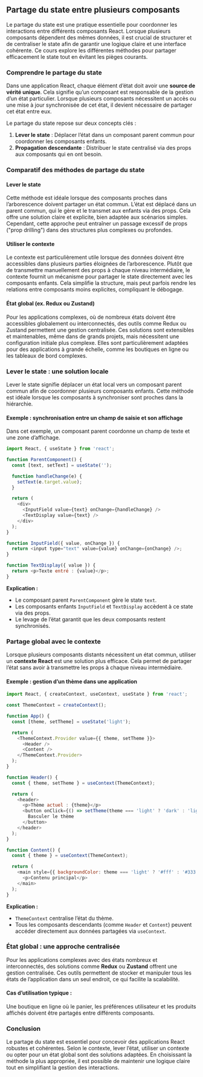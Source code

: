 ## Partage du state entre plusieurs composants

Le partage du state est une pratique essentielle pour coordonner les interactions entre différents composants React. Lorsque plusieurs composants dépendent des mêmes données, il est crucial de structurer et de centraliser le state afin de garantir une logique claire et une interface cohérente. Ce cours explore les différentes méthodes pour partager efficacement le state tout en évitant les pièges courants.

### Comprendre le partage du state

Dans une application React, chaque élément d’état doit avoir une **source de vérité unique**. Cela signifie qu’un composant est responsable de la gestion d’un état particulier. Lorsque plusieurs composants nécessitent un accès ou une mise à jour synchronisée de cet état, il devient nécessaire de partager cet état entre eux.

Le partage du state repose sur deux concepts clés :
1. **Lever le state** : Déplacer l’état dans un composant parent commun pour coordonner les composants enfants.
2. **Propagation descendante** : Distribuer le state centralisé via des props aux composants qui en ont besoin.

### Comparatif des méthodes de partage du state

#### Lever le state

Cette méthode est idéale lorsque des composants proches dans l’arborescence doivent partager un état commun. L’état est déplacé dans un parent commun, qui le gère et le transmet aux enfants via des props. Cela offre une solution claire et explicite, bien adaptée aux scénarios simples. Cependant, cette approche peut entraîner un passage excessif de props ("prop drilling") dans des structures plus complexes ou profondes.

#### Utiliser le contexte

Le contexte est particulièrement utile lorsque des données doivent être accessibles dans plusieurs parties éloignées de l’arborescence. Plutôt que de transmettre manuellement des props à chaque niveau intermédiaire, le contexte fournit un mécanisme pour partager le state directement avec les composants enfants. Cela simplifie la structure, mais peut parfois rendre les relations entre composants moins explicites, compliquant le débogage.

#### État global (ex. Redux ou Zustand)

Pour les applications complexes, où de nombreux états doivent être accessibles globalement ou interconnectés, des outils comme Redux ou Zustand permettent une gestion centralisée. Ces solutions sont extensibles et maintenables, même dans de grands projets, mais nécessitent une configuration initiale plus complexe. Elles sont particulièrement adaptées pour des applications à grande échelle, comme les boutiques en ligne ou les tableaux de bord complexes.

### Lever le state : une solution locale

Lever le state signifie déplacer un état local vers un composant parent commun afin de coordonner plusieurs composants enfants. Cette méthode est idéale lorsque les composants à synchroniser sont proches dans la hiérarchie.

#### Exemple : synchronisation entre un champ de saisie et son affichage

Dans cet exemple, un composant parent coordonne un champ de texte et une zone d’affichage.

```javascript
import React, { useState } from 'react';

function ParentComponent() {
  const [text, setText] = useState('');

  function handleChange(e) {
    setText(e.target.value);
  }

  return (
    <div>
      <InputField value={text} onChange={handleChange} />
      <TextDisplay value={text} />
    </div>
  );
}

function InputField({ value, onChange }) {
  return <input type="text" value={value} onChange={onChange} />;
}

function TextDisplay({ value }) {
  return <p>Texte entré : {value}</p>;
}
```

**Explication :**
- Le composant parent `ParentComponent` gère le state `text`.
- Les composants enfants `InputField` et `TextDisplay` accèdent à ce state via des props.
- Le levage de l’état garantit que les deux composants restent synchronisés.

### Partage global avec le contexte

Lorsque plusieurs composants distants nécessitent un état commun, utiliser un **contexte React** est une solution plus efficace. Cela permet de partager l’état sans avoir à transmettre les props à chaque niveau intermédiaire.

#### Exemple : gestion d’un thème dans une application

```javascript
import React, { createContext, useContext, useState } from 'react';

const ThemeContext = createContext();

function App() {
  const [theme, setTheme] = useState('light');

  return (
    <ThemeContext.Provider value={{ theme, setTheme }}>
      <Header />
      <Content />
    </ThemeContext.Provider>
  );
}

function Header() {
  const { theme, setTheme } = useContext(ThemeContext);

  return (
    <header>
      <p>Thème actuel : {theme}</p>
      <button onClick={() => setTheme(theme === 'light' ? 'dark' : 'light')}>
        Basculer le thème
      </button>
    </header>
  );
}

function Content() {
  const { theme } = useContext(ThemeContext);

  return (
    <main style={{ backgroundColor: theme === 'light' ? '#fff' : '#333', color: theme === 'light' ? '#000' : '#fff' }}>
      <p>Contenu principal</p>
    </main>
  );
}
```

**Explication :**
- `ThemeContext` centralise l’état du thème.
- Tous les composants descendants (comme `Header` et `Content`) peuvent accéder directement aux données partagées via `useContext`.

### État global : une approche centralisée

Pour les applications complexes avec des états nombreux et interconnectés, des solutions comme **Redux** ou **Zustand** offrent une gestion centralisée. Ces outils permettent de stocker et manipuler tous les états de l’application dans un seul endroit, ce qui facilite la scalabilité.

#### Cas d’utilisation typique :
Une boutique en ligne où le panier, les préférences utilisateur et les produits affichés doivent être partagés entre différents composants.

### Conclusion

Le partage du state est essentiel pour concevoir des applications React robustes et cohérentes. Selon le contexte, lever l’état, utiliser un contexte ou opter pour un état global sont des solutions adaptées. En choisissant la méthode la plus appropriée, il est possible de maintenir une logique claire tout en simplifiant la gestion des interactions.
